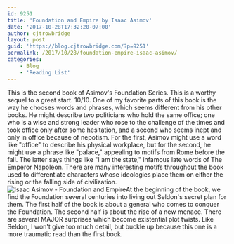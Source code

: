 ```yaml
---
id: 9251
title: 'Foundation and Empire by Isaac Asimov'
date: '2017-10-28T17:32:20-07:00'
author: cjtrowbridge
layout: post
guid: 'https://blog.cjtrowbridge.com/?p=9251'
permalink: /2017/10/28/foundation-empire-isaac-asimov/
categories:
    - Blog
    - 'Reading List'
---
```


This is the second book of Asimov's Foundation Series. This is a worthy sequel to a great start. 10/10. One of my favorite parts of this book is the way he chooses words and phrases, which seems different from his other books. He might describe two politicians who hold the same office; one who is a wise and strong leader who rose to the challenge of the times and took office only after some hesitation, and a second who seems inept and only in office because of nepotism. For the first, Asimov might use a word like "office" to describe his physical workplace, but for the second, he might use a phrase like "palace," appealing to motifs from Rome before the fall. The latter says things like "I am the state," infamous late words of The Emperor Napoleon. There are many interesting motifs throughout the book used to differentiate characters whose ideologies place them on either the rising or the falling side of civilization. ![Isaac Asimov - Foundation and Empire](https://blog.cjtrowbridge.com/wp-content/uploads/2017/10/asimov-foundation-and-empire-1-1.jpg)At the beginning of the book, we find the Foundation several centuries into living out Seldon's secret plan for them. The first half of the book is about a general who comes to conquer the Foundation. The second half is about the rise of a new menace. There are several MAJOR surprises which become existential plot twists. Like Seldon, I won't give too much detail, but buckle up because this one is a more traumatic read than the first book.